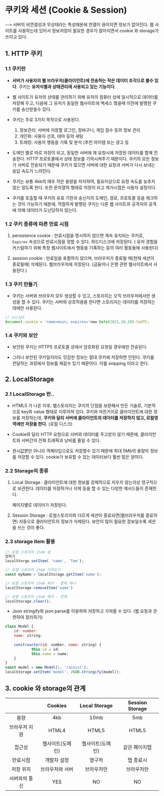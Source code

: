 # 쿠키와 세션 (Cookie & Session)

--> 서버의 비연결성과 무상태라는 특성때문에 연결이 끊어지면 정보가 없어진다. 웹 사이트를 사용하는데 있어서 정보저장이 필요한 경우가 많아지면서 cookie 와 storage가 쓰이고 있다.



## 1. HTTP 쿠키

### 1.1 쿠키란

- **서버가 사용자의 웹 브라우저(클라이언트)에 전송하는 작은 데이터 조각으로 볼수 있다**. 쿠키는 **유저식별과 상태관리에 사용되고 있는 기능이다**.

- 웹 사이트가 유저의 상태를 관리하기 위해 유저의 컴퓨터 상에 일시적으로 데이터를 저장해 두고, 다음에 그 유저가 동일한 웹사이트에 액세스 했을때 이전에 발행한 쿠키를 송신받을수 있다.

- 쿠키는 주로 3가지 목적으로 사용된다.

  1. 정보관리: 서버에 저장할 로그인, 장바구니, 게임 점수 등의 정보 관리
  2. 개인화: 사용자 선호, 테마 등의 세팅
  3. 트래킹: 사용자 행동을 기록 및 분석 (추천 아이템 또는 광고 등

- 도메인 별로 따로 저장이 되고, 동일한 서버에 재 요청시에 저장된 데이터를 함께 전송한다. HTTP 프로토콜에서 상태 정보를 기억시켜주기 때문이다. 쿠키의 모든 정보가 서버로 전송되기 때문에 쿠키가 많으면 서버에 대한 요청과 서버가 다시 보내는 응답 속도가 느려진다. 

- 쿠키는 보통 4kb의 매우 작은 용량을 차지하여, 필요이상으로 요청 속도를 늦추지 않는 않도록 한다. 또한 문자열의 형태로 저장이 되고 제거시점은 사용자 설정이다.

- 쿠키를 호출할 때 쿠키의 유효 기한과 송신지의 도메인, 경로, 프로토콜 등을 체크하는 것이 가능하기 때문에, 적절하게 발행된 쿠키는 다른 웹 사이트와 공격자의 공격에 의해 데이터가 도난당하지 않는다.

  

### 1.2 쿠키 종류에 따른 만료 시점

1. persistence cookie : 만료시점을 명시하지 않으면 계속 유지되는 쿠키로, `Expires` 속성으로 만료시점을 정할 수 있다. 하드디스크에 저장된다. ( 유저 경험을 커스텀하기 위해 특정 웹사이트에서 행동을 기록하는 등의 여러 활동들에 사용된다)

2. session cookie : 만료일을 포함하지 않으며, 브라우저가 종료될 때(현재 세션이 종료될때) 삭제된다. 웹브라우저에 저장된다. (금융이나 은행 관련 웹사이트에서 사용된다.)

   

### 1.3 쿠키 만들기

- 쿠키는 서버와 브라우저 모두 생성할 수 있고, 스토리지는 오직 브라우저에서만 생성을 할 수 있다. 쿠키는 서버와 상호작용을 한다면 스토리지는 데이터를 저장하는데에만 사용된다.

```jsx
// script
document.cookie = 'name=main; expires='new Date(2021,10,20).toUTC;
```



### 1.4 쿠키와 보안

- 보안된 쿠키는 HTTPS 프로토콜 상에서 암호화된 요청일 경우에만 전송된다.

- 그러나 보안된 쿠키일지라도 민감한 정보는 절대 쿠키에 저장하면 안된다. 쿠키를 전달하는 과정에서 정보를 채갈수 있기 때문이다. 이를 snipping 이라고 한다.

  

## 2. LocalStorage

### 2.1 LocalStorage 란..

- HTML5 가 나온 이후, 웹스토리지는 쿠키의 단점을 보완해서 만든 기술로, 기본적으로 key와 value 형태로 이루어져 있다. 쿠키와 마찬가지로 클라이언트에 대한 정보를 저장하는데, **쿠키와 달리 서버에 클라이언트의 데이터를 저장하지 않고, 로컬영역에만 저장을 한다.** (로컬 디스크)

- Cookie와 달리 HTTP 요청으로 서버와 데이터를 주고받지 않기 때문에, 클라이언트와 서버간의 전체 트래픽과 낭비를 줄일 수 있다.

- 원시값뿐만 아니라 객체타입으로도 저장할수 있기 때문에 최대 5Mb의 용량의 정보를 저장할 수 있다. cookie가 보유할 수 있는 데이터보다 훨씬 많은 양이다.

  

### 2.2 Storage의 종류

1. Local Storage : 클라이언트에 대한 정보를 강제적으로 지우지 않는이상 영구적으로 보관한다. 데이터를 저장하거나 삭제 등을 할 수 있는 다양한 메서드들이 존재한다.

   페이지별로 데이터가 저장된다.

2. Session Storage : 로컬스토리지와 다르게 세션이 종료되면(웹브라우저를 종료하면) 자동으로 클라이언트의 정보가 삭제된다. 보안이 많이 필요한 정보일수록 세션을 쓰는 것이 좋다.

    

### 2.3 storage item 활용

```jsx
// 로컬 스토리지 item 설
정하기
localStorge.setItem( 'name', 'Tom');

// 로컬 스토리지 item 가져오기
const myName = localStorage.getItem('name');

// 로컬 스토리지 item 제거 - 항목 하나
lacalStorage.removeItem('name')

// 로컬 스토리지 item 제거 - 전체
localStorage.clear();
```

- Json stringify와 json parse를 이용하여 저장하고 가져올 수 있다. (웹 요청과 관련하여 정리하기)

```jsx
class Model {
	id: number:
	name: string;
	
	construuctor(id: number, name: string) {
			this.id = id;
			this.name = name;
	}
}
const model = new Model(1, 'rainist');
localStorage.setItem('model', JSON.stringify(model));
```



## 3. cookie 와 storage의 관계

|               |     Cookies      |  Local Storage   | Session Storage |
| :-----------: | :--------------: | :--------------: | :-------------: |
|     용량      |       4kb        |       10mb       |       5mb       |
| 브라우저 지원 |      HTML4       |      HTML5       |      HTML5      |
|    접근성     | 웹사이트(도메인) | 웹사이트(도메인) |  같은 페이지탭  |
|   만료시점    |   개발자 설정    |      영구적      |    탭 종료시    |
|   저장 위치   | 브라우저와 서버  |    브라우저만    |   브라우저만    |
| 서버와의 통신 |       YES        |        NO        |       NO        |

